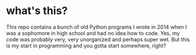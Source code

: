 # what's this?

This repo contains a bunch of old Python programs I wrote in 2014 when I was a sophomore in high school and had no idea how to code. Yes, my code was probably very, very unorganized and perhaps super wet. But this is my start in programming and you gotta start somewhere, right?
